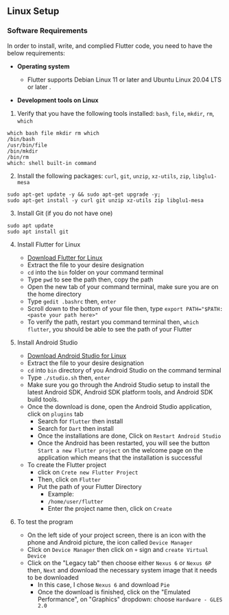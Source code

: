 ## Linux Setup

### Software Requirements
In order to install, write, and complied Flutter code, you need to have the below requirements:
- **Operating system**
    - Flutter supports Debian Linux 11 or later and Ubuntu Linux 20.04 LTS or later .

- **Development tools on Linux**
1. Verify that you have the following tools installed: `bash`, `file`, `mkdir`, `rm`, `which`
```shell
which bash file mkdir rm which
/bin/bash
/usr/bin/file
/bin/mkdir
/bin/rm
which: shell built-in command
```

2. Install the following packages: `curl`, `git`, `unzip`, `xz-utils`, `zip`, `libglu1-mesa`
```shell
sudo apt-get update -y && sudo apt-get upgrade -y;
sudo apt-get install -y curl git unzip xz-utils zip libglu1-mesa
```

3. Install Git (if you  do not have one)
```shell
sudo apt update
sudo apt install git
```

4. Install Flutter for Linux
    - [Download Flutter for Linux](https://storage.googleapis.com/flutter_infra_release/releases/stable/linux/flutter_linux_3.22.2-stable.tar.xz)
    - Extract the file to your desire designation
    - `cd` into the `bin` folder on your command terminal
    - Type `pwd` to see the path then, copy the path
    - Open the new tab of your command terminal, make sure you are on the home directory
    - Type `gedit .bashrc` then, `enter`
    - Scroll down to the bottom of your file then, type `export PATH="$PATH:<paste your path here>"`
    - To verify the path, restart you command terminal then, `which flutter`, you should be able to see the path of your Flutter

5. Install Android Studio
    - [Download Android Studio for Linux](https://developer.android.com/studio?gad_source=1&gclid=CjwKCAjwnK60BhA9EiwAmpHZwzcJ_XDHOxfhA-EcY_u9F_0i76qWNUdVy08wS5e4SdJ7o2HARry66RoCas4QAvD_BwE&gclsrc=aw.ds)
    - Extract the file to your desire designation
    - `cd` into `bin` directory of you Android Studio on the command terminal
    - Type `./studio.sh` then, `enter`
    - Make sure you go through the Android Studio setup to install the latest Android SDK, Android SDK platform tools, and Android SDK build tools.
    - Once the download is done, open the Android Studio application, click on `plugins` tab
        - Search for `flutter` then install
        - Search for `Dart` then install
        - Once the installations are done, Click on `Restart Android Studio`
        - Once the Android has been restarted, you will see the button `Start a new Flutter project` on the welcome page on the application which means that the installation is successful
    - To create the Flutter project
        - click on `Crete new Flutter Project`
        - Then, click on `Flutter`
        - Put the path of your Flutter Directory
            - Example:
            - `/home/user/flutter`
            - Enter the project name then, click on `Create`

6. To test the program
   - On the left side of your project screen, there is an icon with the phone and Android picture, the icon called `Device Manager`
   - Click on `Device Manager` then click on `+` sign and `create Virtual Device`
   - Click on the "Legacy tab" then choose either `Nexus 6` or `Nexus 6P` then, `Next` and download the necessary system image that it needs to be downloaded
       - In this case, I chose `Nexus 6` and download `Pie`
       - Once the download is finished, click on the "Emulated Performance", on "Graphics" dropdown: choose `Hardware - GLES 2.0`
